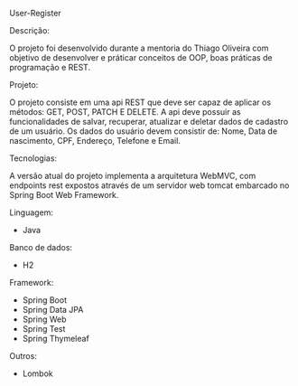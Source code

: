 User-Register

Descrição:

O projeto foi desenvolvido durante a mentoria do Thiago Oliveira com objetivo de 
desenvolver e práticar conceitos de OOP, boas práticas de programação e REST.

Projeto:

O projeto consiste em uma api REST que deve ser capaz de aplicar os métodos: 
GET, POST, PATCH E DELETE.
A api deve possuir as funcionalidades de salvar, recuperar, atualizar e deletar dados de 
cadastro de um usuário.
Os dados do usuário devem consistir de: Nome, Data de nascimento, CPF, Endereço, Telefone e Email.

Tecnologias:

A versão atual do projeto implementa a arquitetura WebMVC, com endpoints rest expostos através
de um servidor web tomcat embarcado no Spring Boot Web Framework.

Linguagem: 
- Java

Banco de dados: 
- H2

Framework: 
- Spring Boot
- Spring Data JPA
- Spring Web 
- Spring Test
- Spring Thymeleaf

Outros: 
- Lombok
